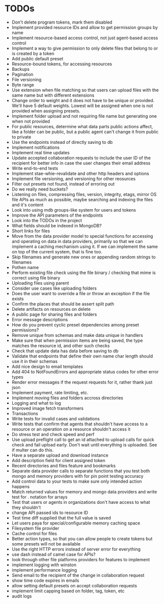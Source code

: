 # TODOs

- Don't delete program tokens, mark them disabled
- Implement provided resource IDs and allow to get permission groups by name
- Implement resource-based access control, not just agent-based access control
- Implement a way to give permission to only delete files that belong to or is created by a token
- Add public default preset
- Resource-bound tokens, for accessing resources
- Backups
- Pagination
- File versioning
- Byte range
- Use extension when file matching so that users can upload files with the same name but with different extensions
- Change order to weight and it does not have to be unique or provided. We'll have 5 default weights. Lowest will be assigned when one is not provided when assigning presets.
- Implement folder upload and not requiring file name but generating one when not provided
- For public resources, determine what data parts public actions affect, like a folder can be public, but a public agent can't change it from public to private
- Use the endpoints instead of directly saving to db
- Implement notifications
- Implement real time updates
- Update accepted collaboration requests to include the user ID of the recipient for better info in case the user changes their email address
- Write end-to-end tests
- Implement stae-whie-revalidate and other http headers and options
- Implement file versioning, and versioning for other reosurces
- Filter out presets not found, instead of erroring out
- Do we really need buckets?
- Listening on files, compressing files, version, integrity, etags,
  mirror OS file APIs as much as possible, maybe searching and indexing the files and it's content
- Look into using mdb groups-like system for users and tokens
- Improve the API parameters of the endpoints
- Look into the TODOs in the project
- What fields should be indexed in MongoDB?
- Short links for files
- Move from the data provider model to special functions for accessing and operating on data in data providers, primarily so that we can implement a caching mechanism using it. If we can implement the same on top of the current system, that is fine too.
- Skip filenames and generate new ones or appending random strings to filenames
- Pothen name
- Perform existing file check using the file binary / checking that mime is correct using file binary
- Uploading files using parent
- Consider use cases like uploading folders
- Does the user want to override a file or throw an exception if the file exists
- Confirm the places that should be assert split path
- Delete artifacts on resources on delete
- A public page for sharing files and folders
- Error message descriptions
- How do you prevent cyclic preset dependencies among preset permissions?
- Remove unique from schemas and make data unique in handlers
- Make sure that when permission items are being saved, the type matches the resource id,
  and other such checks
- Check that update data has data before saving to db
- Validate that endpoints that define their own name char length should use it in their schemas
- Add nice design to email templates
- Add 404 to NotFoundErrors and appropriate status codes for other error types
- Render error messages if the request requests for it, rather thank just json
- Implement payment, rate limiting, etc.
- Implement moving files and folders accross directories
- Logging and what to log
- Improved image fetch transformers
- Transactions
- Write tests for invalid cases and validations
- Write tests that confirm that agents that shouldn't have access to a resource or
  an operation on a resource shouldn't access it
- Do stress test and check speed and perf
- Use upload preflight call to get an id attached to upload calls for quick check and
  fail upload early. Don't wait until everything is uploaded. See if multer can do this.
- Have a separate upload and download instance
- Add description field for client assigned token
- Recent directories and files feature and bookmarks
- Separate data provider calls to separate functions that you test both mongo and memory
  providers with for pin point testing accuracy
- Add control data to your tests to make sure only intended action happens
- Match returned values for memory and mongo data providers and
  write test for . notation for arrays
- Test that users or agents in organizations don't have access to
  what they shouldn't
- change API passed ids to resource ID
- Test time diff supplied that the full value is saved
- Let users paya for special/configurable memory caching space
- Filesystem file provider
- Cache control for files
- Better action types, so that you can allow people to create tokens but some presets will not be available
- Use the right HTTP errors instead of server error for everything
- use dash instead of camel case for APIs?
- look through other file platforms providers for features to implement
- implement logging with winston
- implement performance logging
- Send email to the recipient of the change in collaboration request
- show time code expires in emails
- allow setting default presets on accept collaboration requests
- implement limit capping based on folder, tag, token, etc
- audit logs
